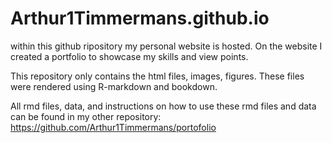 # Arthur1Timmermans.github.io

within this github ripository my personal website is hosted. On the website I created a portfolio to showcase my skills and view points. 

This repository only contains the html files, images, figures. 
These files were rendered using R-markdown and bookdown. 

All rmd files, data, and instructions on how to use these rmd files and data can be found in my other repository: https://github.com/Arthur1Timmermans/portofolio